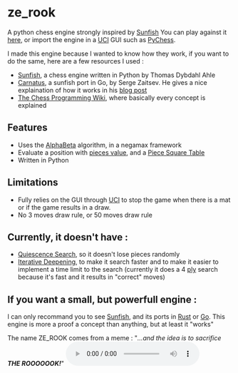 # ze_rook
A python chess engine strongly inspired by [Sunfish](https://github.com/thomasahle/sunfish)
You can play against it [here](https://lichess.org/@/ZE_ROOK), or import the engine in a [UCI](http://wbec-ridderkerk.nl/html/UCIProtocol.html) GUI such as [PyChess](pychess.org).

I made this engine because I wanted to know how they work, if you want to do the same, here are a few resources I used :
- [Sunfish](https://github.com/thomasahle/sunfish), a chess engine written in Python by Thomas Dybdahl Ahle
- [Carnatus](https://github.com/zserge/carnatus), a sunfish port in Go, by Serge Zaitsev. He gives a nice explaination of how it works in his [blog post](https://zserge.com/posts/carnatus)
- [The Chess Programming Wiki](https://www.chessprogramming.org/Main_Page), where basically every concept is explained

## Features
- Uses the [AlphaBeta](https://www.chessprogramming.org/Alpha-Beta#Negamax_Framework) algorithm, in a negamax framework
- Evaluate a position with [pieces value](https://www.chessprogramming.org/Material), and a [Piece Square Table](https://www.chessprogramming.org/Piece-Square_Tables)
- Written in Python

## Limitations
- Fully relies on the GUI through [UCI](http://wbec-ridderkerk.nl/html/UCIProtocol.html) to stop the game when there is a mat or if the game results in a draw.
- No 3 moves draw rule, or 50 moves draw rule

## Currently, it doesn't have :
- [Quiescence Search](https://www.chessprogramming.org/Quiescence_Search), so it doesn't lose pieces randomly
- [Iterative Deepening](https://www.chessprogramming.org/Iterative_Deepening), to make it search faster and to make it easier to implement a time limit to the search (currently it does a 4 [ply](https://www.chessprogramming.org/Ply) search because it's fast and it results in "correct" moves)

## If you want a small, but powerfull engine :
I can only recommand you to see [Sunfish](https://github.com/thomasahle/sunfish), and its ports in [Rust](https://github.com/Recursing/sunfish_rs) or [Go](https://github.com/zserge/carnatus). This engine is more a proof a concept than anything, but at least it "works"

The name ZE_ROOK comes from a meme : "*...and the idea is to sacrifice* ***THE ROOOOOOK!***"
<audio controls>
  <source src="the-rook.mp3" type="audio/mp3">
Your browser does not support the audio element.
</audio>
